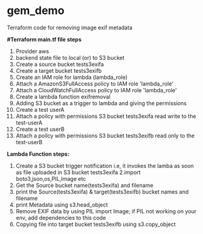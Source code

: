 # gem_demo
Terraform code for removing image exif metadata

**#Terraform main.tf file steps**
1. Provider aws
2. backend state file to local (or) to S3 bucket
3. Create a source bucket tests3exifa
4. Create a target bucket tests3exifb
5. Create an IAM role for lambda (lambda_role)
6. Attach a AmazonS3FullAccess policy to IAM role 'lambda_role'
7. Attach a CloudWatchFullAccess policy to IAM role 'lambda_role' 
8. Create a lambda function exifremoval
9. Adding S3 bucket as a trigger to lambda and giving the permissions
10. Create a test userA 
11. Attach a poilcy with permissions S3 bucket tests3exifa read write to the test-userA
12. Create a test userB 
13. Attach a poilcy with permissions S3 bucket tests3exifb read only to the test-userB

**Lambda Function steps:**
1. Create a S3 bucket trigger notification i.e, it invokes the lamba as soon as file uploaded in S3 bucket tests3exifa
2.import boto3,json,os,PIL,Image etc
3. Get the Source bucket name(tests3exifa) and filename
4. print the Source(tests3exifa) & target(tests3exifb) bucket names and filename
5. print Metadata using s3.head_object 
6. Remove EXIF data by using PIL import Image; if PIL not working on your env, add dependencies to this code
7. Copying file into target bucket tests3exifb using s3.copy_object








